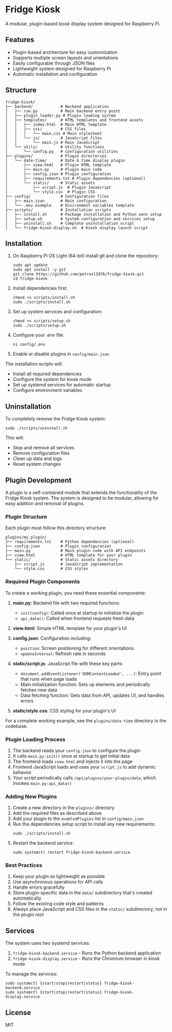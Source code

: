 # Fridge Kiosk

A modular, plugin-based kiosk display system designed for Raspberry Pi.

## Features

- Plugin-based architecture for easy customization
- Supports multiple screen layouts and orientations
- Easily configurable through JSON files
- Lightweight system designed for Raspberry Pi
- Automatic installation and configuration

## Structure

```
fridge-kiosk/
├── backend/            # Backend application
│   ├── run.py          # Main backend entry point
│   ├── plugin_loader.py # Plugin loading system  
│   ├── templates/      # HTML templates and frontend assets
│   │   ├── index.html  # Main HTML template
│   │   ├── css/        # CSS files
│   │   │   └── main.css # Main stylesheet
│   │   └── js/         # JavaScript files
│   │       └── main.js # Main JavaScript
│   └── utils/          # Utility functions
│       └── config.py   # Configuration utilities
├── plugins/            # Plugin directories
│   └── date-time/      # Date & time display plugin
│       ├── view.html   # Plugin HTML template
│       ├── main.py     # Plugin main code
│       ├── config.json # Plugin configuration
│       ├── requirements.txt # Plugin dependencies (optional)
│       └── static/     # Static assets
│           ├── script.js  # Plugin JavaScript
│           └── style.css  # Plugin CSS
├── config/             # Configuration files
│   ├── main.json       # Main configuration
│   └── .env.example    # Environment variables template
├── scripts/            # Installation scripts
│   ├── install.sh      # Package installation and Python venv setup
│   ├── setup.sh        # System configuration and services setup 
│   ├── uninstall.sh    # Complete uninstallation script
│   └── fridge-kiosk-display.sh  # Kiosk display launch script
```

## Installation

1. On Raspberry Pi OS Light (64-bit) install git and clone the repository:
   ```
   sudo apt update
   sudo apt install -y git
   git clone https://github.com/petrasl1976/fridge-kiosk.git
   cd fridge-kiosk
   ```

2. Install dependencies first:
   ```
   chmod +x scripts/install.sh
   sudo ./scripts/install.sh
   ```

3. Set up system services and configuration:
   ```
   chmod +x scripts/setup.sh
   sudo ./scripts/setup.sh
   ```

4. Configure your .env file:
   ```
   vi config/.env
   ```

5. Enable or disable plugins in `config/main.json`

The installation scripts will:
- Install all required dependencies
- Configure the system for kiosk mode
- Set up systemd services for automatic startup
- Configure environment variables

## Uninstallation

To completely remove the Fridge Kiosk system:

```
sudo ./scripts/uninstall.sh
```

This will:
- Stop and remove all services
- Remove configuration files
- Clean up data and logs
- Reset system changes

## Plugin Development

A plugin is a self-contained module that extends the functionality of the Fridge Kiosk system. The system is designed to be modular, allowing for easy addition and removal of plugins.

### Plugin Structure

Each plugin must follow this directory structure:

```
plugins/my_plugin/
├── requirements.txt    # Python dependencies (optional)
├── config.json         # Plugin configuration
├── main.py             # Main plugin code with API endpoints
├── view.html           # HTML template for your plugin
└── static/             # Static assets directory
    ├── script.js       # JavaScript implementation
    └── style.css       # CSS styles
```

### Required Plugin Components

To create a working plugin, you need these essential components:

1. **main.py**: Backend file with two required functions:
   - `init(config)`: Called once at startup to initialize the plugin
   - `api_data()`: Called when frontend requests fresh data

2. **view.html**: Simple HTML template for your plugin's UI

3. **config.json**: Configuration including:
   - `position`: Screen positioning for different orientations
   - `updateInterval`: Refresh rate in seconds

4. **static/script.js**: JavaScript file with these key parts:
   - `document.addEventListener('DOMContentLoaded', ...)`: Entry point that runs when page loads
   - Main initialization function: Sets up elements and periodically fetches new data
   - Data fetching function: Gets data from API, updates UI, and handles errors

5. **static/style.css**: CSS styling for your plugin's UI

For a complete working example, see the `plugins/date-time` directory in the codebase.

### Plugin Loading Process

1. The backend reads your `config.json` to configure the plugin
2. It calls `main.py:init()` once at startup to get initial data
3. The frontend loads `view.html` and injects it into the page
4. Frontend JavaScript loads and uses your `script.js` to add dynamic behavior
5. Your script periodically calls `/api/plugins/your-plugin/data`, which invokes `main.py:api_data()`

### Adding New Plugins

1. Create a new directory in the `plugins/` directory
2. Add the required files as described above
3. Add your plugin to the `enabledPlugins` list in `config/main.json`
4. Run the dependencies setup script to install any new requirements:
   ```
   sudo ./scripts/install.sh
   ```
5. Restart the backend service:
   ```
   sudo systemctl restart fridge-kiosk-backend.service
   ```

### Best Practices

1. Keep your plugin as lightweight as possible
2. Use asynchronous operations for API calls
3. Handle errors gracefully
4. Store plugin-specific data in the `data/` subdirectory that's created automatically
5. Follow the existing code style and patterns
6. Always place JavaScript and CSS files in the `static/` subdirectory, not in the plugin root

## Services

The system uses two systemd services:

1. `fridge-kiosk-backend.service` - Runs the Python backend application
2. `fridge-kiosk-display.service` - Runs the Chromium browser in kiosk mode

To manage the services:
```
sudo systemctl {start|stop|restart|status} fridge-kiosk-backend.service
sudo systemctl {start|stop|restart|status} fridge-kiosk-display.service
```

## License

MIT 